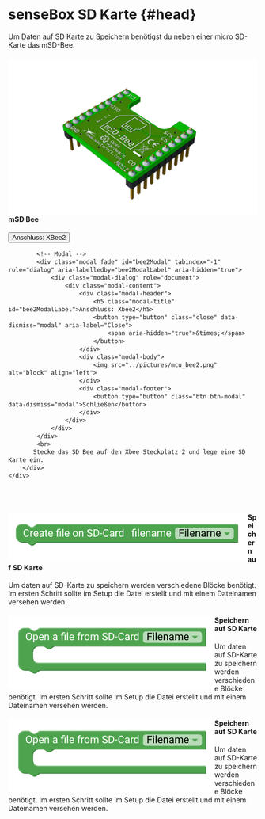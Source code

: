 # senseBox SD Karte {#head}

<div class="description">Um Daten auf SD Karte zu Speichern benötigst du neben einer micro SD-Karte das mSD-Bee. 
</div>
<div class="container">
    <div class="row">
        <div class="col-md">
            <img src="../pictures/msd_new_bottom.png" alt="block" align="left">
        </div>
        <div class="col-md">
            <h4>mSD Bee</h4>
            <!-- Button trigger modal -->
            <button type="button" class="btn-modal" data-toggle="modal" data-target="#bee2Modal">
                Anschluss: XBee2
            </button>

            <!-- Modal -->
            <div class="modal fade" id="bee2Modal" tabindex="-1" role="dialog" aria-labelledby="bee2ModalLabel" aria-hidden="true">
                <div class="modal-dialog" role="document">
                    <div class="modal-content">
                        <div class="modal-header">
                            <h5 class="modal-title" id="bee2ModalLabel">Anschluss: Xbee2</h5>
                            <button type="button" class="close" data-dismiss="modal" aria-label="Close">
                                <span aria-hidden="true">&times;</span>
                            </button>
                        </div>
                        <div class="modal-body">
                            <img src="../pictures/mcu_bee2.png" alt="block" align="left">
                        </div>
                        <div class="modal-footer">
                            <button type="button" class="btn btn-modal" data-dismiss="modal">Schließen</button>
                        </div>
                    </div>
                </div>
            </div>
            <br>
           Stecke das SD Bee auf den Xbee Steckplatz 2 und lege eine SD Karte ein. 
        </div>
    </div>
</div>
<br><br>
<div class="line"></div>

<div class="container">
    <div class="row">
        <div class="col-md">
            <img src="../pictures/blocks/output/sd/output_sd-0.png" alt="block" align="left">
        </div>
        <div class="col-md">
            <h4>Speichern auf SD Karte</h4>
            Um daten auf SD-Karte zu speichern werden verschiedene Blöcke benötigt. Im ersten Schritt sollte im Setup
            die Datei erstellt
            und mit einem Dateinamen versehen werden.
        </div>
    </div>
</div>

<div class="line"></div>

<div class="container">
    <div class="row">
        <div class="col-md">
            <img src="../pictures/blocks/output/sd/output_sd-1.png" alt="block" align="left">
        </div>
        <div class="col-md">
            <h4>Speichern auf SD Karte</h4>
            Um daten auf SD-Karte zu speichern werden verschiedene Blöcke benötigt. Im ersten Schritt sollte im Setup
            die Datei erstellt
            und mit einem Dateinamen versehen werden.
        </div>
    </div>
</div>

<div class="line"></div>

<div class="container">
    <div class="row">
        <div class="col-md">
            <img src="../pictures/blocks/output/sd/output_sd-1.png" alt="block" align="left">
        </div>
        <div class="col-md">
            <h4>Speichern auf SD Karte</h4>
            Um daten auf SD-Karte zu speichern werden verschiedene Blöcke benötigt. Im ersten Schritt sollte im Setup
            die Datei erstellt
            und mit einem Dateinamen versehen werden.
        </div>
    </div>
</div>

